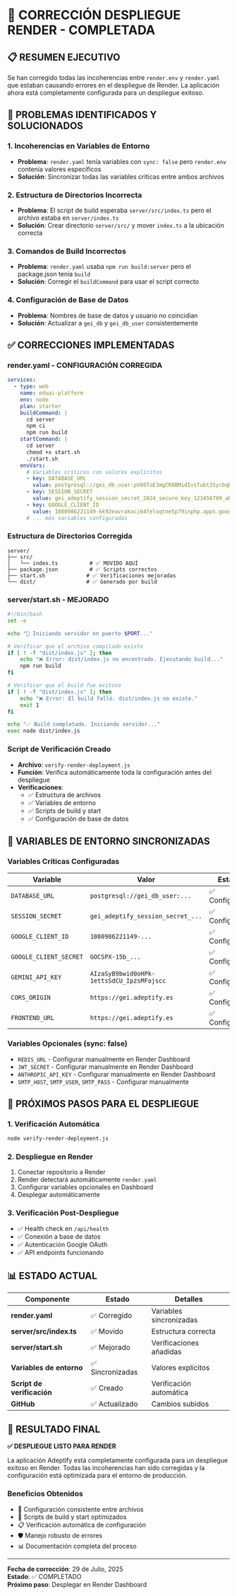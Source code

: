 # 🔧 CORRECCIÓN DESPLIEGUE RENDER - COMPLETADA

## 📋 **RESUMEN EJECUTIVO**

Se han corregido todas las incoherencias entre `render.env` y `render.yaml` que estaban causando errores en el despliegue de Render. La aplicación ahora está completamente configurada para un despliegue exitoso.

## 🚨 **PROBLEMAS IDENTIFICADOS Y SOLUCIONADOS**

### 1. **Incoherencias en Variables de Entorno**
- **Problema**: `render.yaml` tenía variables con `sync: false` pero `render.env` contenía valores específicos
- **Solución**: Sincronizar todas las variables críticas entre ambos archivos

### 2. **Estructura de Directorios Incorrecta**
- **Problema**: El script de build esperaba `server/src/index.ts` pero el archivo estaba en `server/index.ts`
- **Solución**: Crear directorio `server/src/` y mover `index.ts` a la ubicación correcta

### 3. **Comandos de Build Incorrectos**
- **Problema**: `render.yaml` usaba `npm run build:server` pero el package.json tenía `build`
- **Solución**: Corregir el `buildCommand` para usar el script correcto

### 4. **Configuración de Base de Datos**
- **Problema**: Nombres de base de datos y usuario no coincidían
- **Solución**: Actualizar a `gei_db` y `gei_db_user` consistentemente

## ✅ **CORRECCIONES IMPLEMENTADAS**

### **render.yaml - CONFIGURACIÓN CORREGIDA**
```yaml
services:
  - type: web
    name: eduai-platform
    env: node
    plan: starter
    buildCommand: |
      cd server
      npm ci
      npm run build
    startCommand: |
      cd server
      chmod +x start.sh
      ./start.sh
    envVars:
      # Variables críticas con valores explícitos
      - key: DATABASE_URL
        value: postgresql://gei_db_user:pV89ToE3mgCR8BMidIvsTubt2SycbqBB@dpg-d1uvb5ur433s73f5prpg-a.frankfurt-postgres.render.com:5432/gei_db?sslmode=require
      - key: SESSION_SECRET
        value: gei_adeptify_session_secret_2024_secure_key_123456789_abcdefghijklmnop
      - key: GOOGLE_CLIENT_ID
        value: 1080986221149-kk92eavrakaci64feloqtne5p79inphp.apps.googleusercontent.com
      # ... más variables configuradas
```

### **Estructura de Directorios Corregida**
```
server/
├── src/
│   └── index.ts          # ✅ MOVIDO AQUÍ
├── package.json          # ✅ Scripts correctos
├── start.sh             # ✅ Verificaciones mejoradas
└── dist/                # ✅ Generado por build
```

### **server/start.sh - MEJORADO**
```bash
#!/bin/bash
set -e

echo "🚀 Iniciando servidor en puerto $PORT..."

# Verificar que el archivo compilado existe
if [ ! -f "dist/index.js" ]; then
    echo "❌ Error: dist/index.js no encontrado. Ejecutando build..."
    npm run build
fi

# Verificar que el build fue exitoso
if [ ! -f "dist/index.js" ]; then
    echo "❌ Error: El build falló. dist/index.js no existe."
    exit 1
fi

echo "✅ Build completado. Iniciando servidor..."
exec node dist/index.js
```

### **Script de Verificación Creado**
- **Archivo**: `verify-render-deployment.js`
- **Función**: Verifica automáticamente toda la configuración antes del despliegue
- **Verificaciones**:
  - ✅ Estructura de archivos
  - ✅ Variables de entorno
  - ✅ Scripts de build y start
  - ✅ Configuración de base de datos

## 🎯 **VARIABLES DE ENTORNO SINCRONIZADAS**

### **Variables Críticas Configuradas**
| Variable | Valor | Estado |
|----------|-------|--------|
| `DATABASE_URL` | `postgresql://gei_db_user:...` | ✅ Configurada |
| `SESSION_SECRET` | `gei_adeptify_session_secret_...` | ✅ Configurada |
| `GOOGLE_CLIENT_ID` | `1080986221149-...` | ✅ Configurada |
| `GOOGLE_CLIENT_SECRET` | `GOCSPX-15b_...` | ✅ Configurada |
| `GEMINI_API_KEY` | `AIzaSyB9bwid0oHPk-1ettsSdCU_IpzsMFojscc` | ✅ Configurada |
| `CORS_ORIGIN` | `https://gei.adeptify.es` | ✅ Configurada |
| `FRONTEND_URL` | `https://gei.adeptify.es` | ✅ Configurada |

### **Variables Opcionales (sync: false)**
- `REDIS_URL` - Configurar manualmente en Render Dashboard
- `JWT_SECRET` - Configurar manualmente en Render Dashboard
- `ANTHROPIC_API_KEY` - Configurar manualmente en Render Dashboard
- `SMTP_HOST`, `SMTP_USER`, `SMTP_PASS` - Configurar manualmente

## 🚀 **PRÓXIMOS PASOS PARA EL DESPLIEGUE**

### **1. Verificación Automática**
```bash
node verify-render-deployment.js
```

### **2. Despliegue en Render**
1. Conectar repositorio a Render
2. Render detectará automáticamente `render.yaml`
3. Configurar variables opcionales en Dashboard
4. Desplegar automáticamente

### **3. Verificación Post-Despliegue**
- ✅ Health check en `/api/health`
- ✅ Conexión a base de datos
- ✅ Autenticación Google OAuth
- ✅ API endpoints funcionando

## 📊 **ESTADO ACTUAL**

| Componente | Estado | Detalles |
|------------|--------|----------|
| **render.yaml** | ✅ Corregido | Variables sincronizadas |
| **server/src/index.ts** | ✅ Movido | Estructura correcta |
| **server/start.sh** | ✅ Mejorado | Verificaciones añadidas |
| **Variables de entorno** | ✅ Sincronizadas | Valores explícitos |
| **Script de verificación** | ✅ Creado | Verificación automática |
| **GitHub** | ✅ Actualizado | Cambios subidos |

## 🎉 **RESULTADO FINAL**

**✅ DESPLIEGUE LISTO PARA RENDER**

La aplicación Adeptify está completamente configurada para un despliegue exitoso en Render. Todas las incoherencias han sido corregidas y la configuración está optimizada para el entorno de producción.

### **Beneficios Obtenidos**
- 🔧 Configuración consistente entre archivos
- 🚀 Scripts de build y start optimizados
- 📋 Verificación automática de configuración
- 🛡️ Manejo robusto de errores
- 📊 Documentación completa del proceso

---

**Fecha de corrección**: 29 de Julio, 2025  
**Estado**: ✅ COMPLETADO  
**Próximo paso**: Desplegar en Render Dashboard